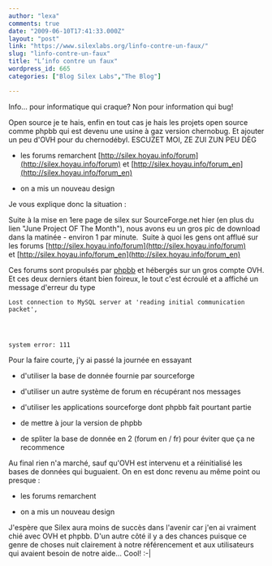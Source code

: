 ```yaml
---
author: "lexa"
comments: true
date: "2009-06-10T17:41:33.000Z"
layout: "post"
link: "https://www.silexlabs.org/linfo-contre-un-faux/"
slug: "linfo-contre-un-faux"
title: "L’info contre un faux"
wordpress_id: 665
categories: ["Blog Silex Labs","The Blog"]

---
```

Info... pour informatique qui craque? Non pour information qui bug!




Open source je te hais, enfin en tout cas je hais les projets open source comme phpbb qui est devenu une usine à gaz version chernobug. Et ajouter un peu d'OVH pour du chernodébyl. ESCUZET MOI, ZE ZUI ZUN PEU DÈG







  * les forums remarchent [http://silex.hoyau.info/forum](http://silex.hoyau.info/forum) et [http://silex.hoyau.info/forum_en](http://silex.hoyau.info/forum_en)


  * on a mis un nouveau design




<!-- more -->




Je vous explique donc la situation :




Suite à la mise en 1ere page de silex sur SourceForge.net hier (en plus du lien "June Project OF The Month"), nous avons eu un gros pic de download dans la matinée - environ 1 par minute.  Suite à quoi les gens ont afflué sur les forums [http://silex.hoyau.info/forum](http://silex.hoyau.info/forum) et [http://silex.hoyau.info/forum_en](http://silex.hoyau.info/forum_en)




Ces forums sont propulsés par [phpbb](http://www.phpbb.fr/) et hébergés sur un gros compte OVH. Et ces deux derniers étant bien foireux, le tout c'est écroulé et a affiché un message d'erreur du type





    Lost connection to MySQL server at 'reading initial communication packet',




    system error: 111




Pour la faire courte, j'y ai passé la journée en essayant







  * d'utiliser la base de donnée fournie par sourceforge


  * d'utiliser un autre système de forum en récupérant nos messages


  * d'utiliser les applications sourceforge dont phpbb fait pourtant partie


  * de mettre à jour la version de phpbb


  * de spliter la base de donnée en 2 (forum en / fr) pour éviter que ça ne recommence




Au final rien n'a marché, sauf qu'OVH est intervenu et a réinitialisé les bases de données qui buguaient. On en est donc revenu au même point ou presque :







  * les forums remarchent


  * on a mis un nouveau design




J'espère que Silex aura moins de succès dans l'avenir car j'en ai vraiment chié avec OVH et phpbb. D'un autre côté il y a des chances puisque ce genre de choses nuit clairement à notre référencement et aux utilisateurs qui avaient besoin de notre aide... Cool! :-|

